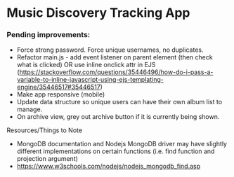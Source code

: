 # Music Discovery Tracking App

### Pending improvements:

-   Force strong password. Force unique usernames, no duplicates.
-   Refactor main.js - add event listener on parent element (then check what is clicked) OR use inline onclick attr in EJS (https://stackoverflow.com/questions/35446496/how-do-i-pass-a-variable-to-inline-javascript-using-ejs-templating-engine/35446517#35446517)
-   Make app responsive (mobile)
-   Update data structure so unique users can have their own album list to manage.
-   On archive view, grey out archive button if it is currently being shown.

Resources/Things to Note

-   MongoDB documentation and Nodejs MongoDB driver may have slightly different implementations on certain functions (i.e. find function and projection argument)
-   https://www.w3schools.com/nodejs/nodejs_mongodb_find.asp
